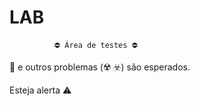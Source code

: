 # LAB

              ⛔ Área de testes ⛔

🐞 e outros problemas (☢️ ☣️) são esperados.

Esteja alerta ⚠️


